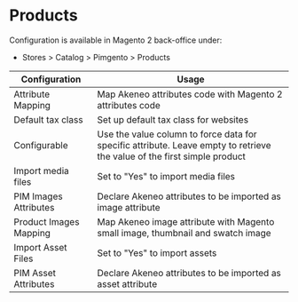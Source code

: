 # Products

Configuration is available in Magento 2 back-office under:
* Stores > Catalog > Pimgento > Products

| Configuration          | Usage                                                                                                                    |
|------------------------|--------------------------------------------------------------------------------------------------------------------------|
| Attribute Mapping      | Map Akeneo attributes code with Magento 2 attributes code                                                                |
| Default tax class      | Set up default tax class for websites                                                                                    |
| Configurable           | Use the value column to force data for specific attribute. Leave empty to retrieve the value of the first simple product |
| Import media files     | Set to "Yes" to import media files                                                                                       |
| PIM Images Attributes  | Declare Akeneo attributes to be imported as image attribute                                                              |
| Product Images Mapping | Map Akeneo image attribute with Magento small image, thumbnail and swatch image                                          |
| Import Asset Files     | Set to "Yes" to import assets                                                                                            |
| PIM Asset Attributes   | Declare Akeneo attributes to be imported as asset attribute                                                              |